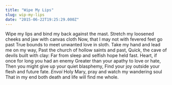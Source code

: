 ```yaml
---
title: "Wipe My Lips"
slug: wip-my-lips
date: "2015-06-22T19:25:29.000Z"
---
```


Wipe my lips and bind my back against the mast. Stretch my loosened cheeks and jaw with canvas cloth Now, that I may not with fevered feet go past True bounds to meet unwanted love in sloth. Take my hand and lead me on my way, Past the church of hollow saints and past, Quick, the cave of devils built with clay: Far from sleep and selfish hope held fast. Heart, if once for long you had an enemy Greater than your apathy to love or hate, Then you might give up your quiet blasphemy, Find your joy outside your flesh and future fate. _Envoi_ Holy Mary, pray and watch my wandering soul That in my end both death and life will find me whole.
